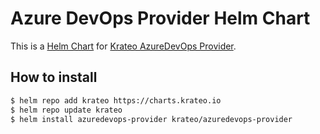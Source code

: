 # Azure DevOps Provider Helm Chart

This is a [Helm Chart](https://helm.sh/docs/topics/charts/) for [Krateo AzureDevOps Provider](https://github.com/krateoplatformops/azuredevops-provider).


## How to install

```sh
$ helm repo add krateo https://charts.krateo.io
$ helm repo update krateo
$ helm install azuredevops-provider krateo/azuredevops-provider
```
